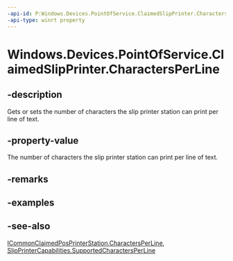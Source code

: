 ```yaml
---
-api-id: P:Windows.Devices.PointOfService.ClaimedSlipPrinter.CharactersPerLine
-api-type: winrt property
---
```


<!-- Property syntax
public uint CharactersPerLine { get;  set; }
-->

# Windows.Devices.PointOfService.ClaimedSlipPrinter.CharactersPerLine

## -description
Gets or sets the number of characters the slip printer station can print per line of text.

## -property-value
The number of characters the slip printer station can print per line of text.

## -remarks

## -examples

## -see-also
[ICommonClaimedPosPrinterStation.CharactersPerLine](icommonclaimedposprinterstation_charactersperline.md), [SlipPrinterCapabilities.SupportedCharactersPerLine](slipprintercapabilities_supportedcharactersperline.md)